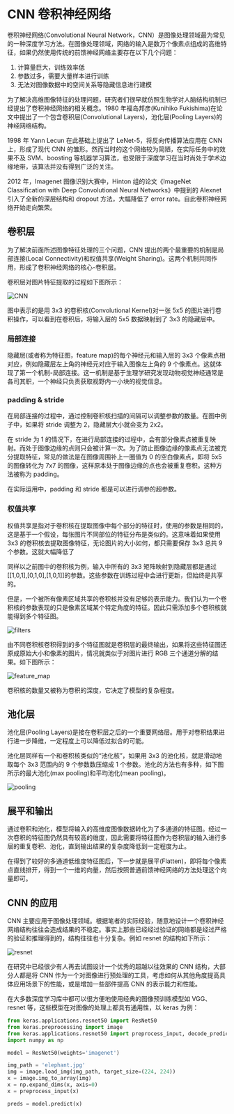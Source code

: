 # CNN 卷积神经网络

卷积神经网络\(Convolutional Neural Network，CNN）是图像处理领域最为常见的一种深度学习方法。在图像处理领域，网络的输入是数万个像素点组成的高维特征，如果仍然使用传统的前馈神经网络主要存在以下几个问题：

1. 计算量巨大，训练效率低
2. 参数过多，需要大量样本进行训练
3. 无法对图像数据中的空间关系等隐藏信息进行建模

为了解决高维图像特征的处理问题，研究者们很早就仿照生物学对人脑结构机制已经提出了卷积神经网络的相关概念。1980 年福岛邦彦\(Kunihiko Fukishima\)在论文中提出了一个包含卷积层\(Convolutional Layers\)，池化层\(Pooling Layers\)的神经网络结构。

1998 年 Yann Lecun 在此基础上提出了 LeNet-5，将反向传播算法应用在 CNN 上，形成了现代 CNN 的雏形。然而当时的这个网络较为简陋，在实际任务中的效果不及 SVM、boosting 等机器学习算法，也受限于深度学习在当时尚处于学术边缘地带，该算法并没有得到广泛的关注。

2012 年，Imagenet 图像识别大赛中，Hinton 组的论文《ImageNet Classification with Deep Convolutional Neural Networks》中提到的 Alexnet 引入了全新的深层结构和 dropout 方法，大幅降低了 error rate。自此卷积神经网络开始走向繁荣。

## 卷积层

为了解决前面所述图像特征处理的三个问题，CNN 提出的两个最重要的机制是局部连接\(Local Connectivity\)和权值共享\(Weight Sharing\)。这两个机制共同作用，形成了卷积神经网络的核心-卷积层。

卷积层对图片特征提取的过程如下图所示：

![CNN](https://github.com/fff455/tech-share/tree/086252b9de3eb937d49342d555578ba0f3d3558a/MachineLearning/images/cnn.gif)

图中表示的是用 3x3 的卷积核\(Convolutional Kernel\)对一张 5x5 的图片进行卷积操作，可以看到在卷积后，将输入层的 5x5 数据映射到了 3x3 的隐藏层中。

### 局部连接

隐藏层\(或者称为特征图，feature map\)的每个神经元和输入层的 3x3 个像素点相对应，例如隐藏层左上角的神经元对应于输入图像左上角的 9 个像素点。这就体现了第一个机制-局部连接。这一机制是基于生理学研究发现动物视觉神经通常是各司其职，一个神经只负责获取视野内一小块的视觉信息。

### padding & stride

在局部连接的过程中，通过控制卷积核扫描的间隔可以调整参数的数量。在图中例子中，如果将 stride 调整为 2，隐藏层大小就会变为 2x2。

在 stride 为 1 的情况下，在进行局部连接的过程中，会有部分像素点被重复映射。而处于图像边缘的点则只会被计算一次。为了防止图像边缘的像素点无法被充分提取特征，常见的做法是在图像周围补上一圈值为 0 的空白像素点，即将 5x5 的图像转化为 7x7 的图像，这样原本处于图像边缘的点也会被重复卷积。这种方法被称为 padding。

在实际运用中，padding 和 stride 都是可以进行调参的超参数。

### 权值共享

权值共享是指对于卷积核在提取图像中每个部分的特征时，使用的参数是相同的，这是基于一个假设，每张图片不同部位的特征分布是类似的。这意味着如果使用 3x3 的卷积核去提取图像特征，无论图片的大小如何，都只需要保存 3x3 总共 9 个参数。这就大幅降低了

同样以之前图中的卷积核为例，输入中所有的 3x3 矩阵映射到隐藏层都是通过\[\[1,0,1\],\[0,1,0\],\[1,0,1\]\]的参数。这些参数在训练过程中会进行更新，但始终是共享的。

但是，一个被所有像素区域共享的卷积核并没有足够的表示能力。我们认为一个卷积核的参数表现的只是像素区域某个特定角度的特征。因此只需添加多个卷积核就能得到多个特征图。

![filters](../.gitbook/assets/filters.jpg)

由不同卷积核卷积得到的多个特征图就是卷积层的最终输出，如果将这些特征图还原成原始大小和像素的图片，情况就类似于对图片进行 RGB 三个通道分解的结果。如下图所示：

![feature\_map](../.gitbook/assets/feature_map.png)

卷积核的数量又被称为卷积的深度，它决定了模型的复杂程度。

## 池化层

池化层\(Pooling Layers\)是接在卷积层之后的一个重要网络层。用于对卷积结果进行进一步降维，一定程度上可以降低过拟合的可能。

池化层同样有一个和卷积核类似的“池化核”，如果用 3x3 的池化核，就是滑动地取每个 3x3 范围内的 9 个参数数压缩成 1 个参数。池化的方法也有多种，如下图所示的最大池化\(max pooling\)和平均池化\(mean pooling\)。

![pooling](../.gitbook/assets/pooling.png)

## 展平和输出

通过卷积和池化，模型将输入的高维度图像数据转化为了多通道的特征图。经过一次卷积的特征图仍然具有较高的维度，因此需要将特征图作为卷积层的输入进行多层的重复卷积、池化，直到输出结果的复杂度降低到一定程度为止。

在得到了较好的多通道低维度特征图后，下一步就是展平\(Flatten\)，即将每个像素点直线排开，得到一个一维的向量，然后按照普通前馈神经网络的方法处理这个向量即可。

## CNN 的应用

CNN 主要应用于图像处理领域。根据笔者的实际经验，随意地设计一个卷积神经网络结构往往会造成结果的不稳定。事实上那些已经经过验证的网络都是经过严格的验证和推理得到的，结构往往也十分复杂。例如 resnet 的结构如下所示：

![resnet](../.gitbook/assets/resnet.png)

在研究中已经很少有人再去试图设计一个优秀的超越以往效果的 CNN 结构，大部分人都是将 CNN 作为一个对图像进行预处理的工具，考虑如何从其他角度提高具体应用场景下的性能，或是增加一些部件提高 CNN 的表示能力和性能。

在大多数深度学习库中都可以很方便地使用经典的图像预训练模型如 VGG、resnet 等，这些模型在对图像的处理上都具有通用性，以 keras 为例：

```python
from keras.applications.resnet50 import ResNet50
from keras.preprocessing import image
from keras.applications.resnet50 import preprocess_input, decode_predictions
import numpy as np

model = ResNet50(weights='imagenet')

img_path = 'elephant.jpg'
img = image.load_img(img_path, target_size=(224, 224))
x = image.img_to_array(img)
x = np.expand_dims(x, axis=0)
x = preprocess_input(x)

preds = model.predict(x)
```

